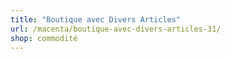 ```yaml
---
title: "Boutique avec Divers Articles"
url: /macenta/boutique-avec-divers-articles-31/
shop: commodité
---
```

